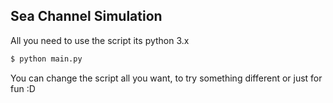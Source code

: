 ## Sea Channel Simulation

All you need to use the script its python 3.x 

```sh
$ python main.py
```
You can change the script all you want, to try something different or just for fun  :D
